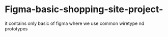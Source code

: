 # Figma-basic-shopping-site-project-
it contains only basic of figma where we use common wiretype nd prototypes
